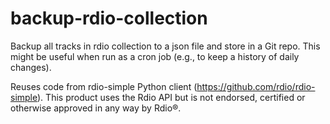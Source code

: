 backup-rdio-collection
========================

Backup all tracks in rdio collection to a json file and store in a Git repo. This might be useful when run as a cron job (e.g., to keep a history of daily changes).

Reuses code from rdio-simple Python client (https://github.com/rdio/rdio-simple). This product uses the Rdio API but is not endorsed, certified or otherwise approved in any way by Rdio®.
